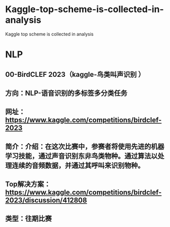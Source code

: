 # Kaggle-top-scheme-is-collected-in-analysis
Kaggle top scheme is collected in analysis

# NLP
## 00-BirdCLEF 2023（kaggle-鸟类叫声识别 ）
## 方向：NLP-语音识别的多标签多分类任务 
## 网址：https://www.kaggle.com/competitions/birdclef-2023
## 简介：介绍：在这次比赛中，参赛者将使用先进的机器学习技能，通过声音识别东非鸟类物种。通过算法以处理连续的音频数据，并通过其呼叫来识别物种。 
## Top解决方案：https://www.kaggle.com/competitions/birdclef-2023/discussion/412808
## 类型：往期比赛
